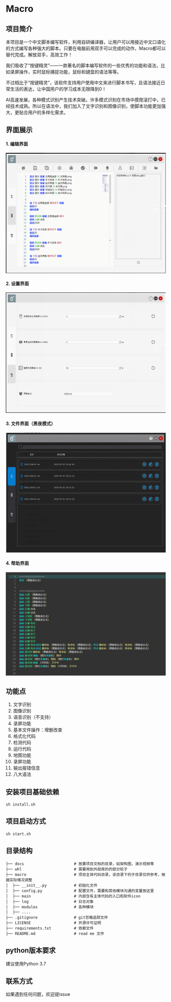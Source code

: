 # Macro
## 项目简介

​	本项目是一个中文脚本编写软件，利用自研编译器，让用户可以用接近中文口语化的方式编写各种强大的脚本。只要在电脑前用双手可以完成的动作，Macro都可以替代完成。解放双手，高效工作！

​	我们吸收了“按键精灵”——一款著名的脚本编写软件的一些优秀的功能和语法，比如录屏操作，实时鼠标捕捉功能，鼠标和键盘的语法等等。

​	不过相比于“按键精灵”，该软件支持用户使用中文来进行脚本书写，且语法接近日常生活的表达，让中国用户的学习成本无限降到0！

​	AI高速发展，各种模式识别产生技术突破。许多模式识别在市场中摸爬滚打中，已经技术成熟。所以在语法中，我们加入了文字识别和图像识别，使脚本功能更加强大，更贴合用户的多样化需求。

## 界面展示

#### 1. 编辑界面

![编辑界面](https://github.com/Mister-TT/Macro/blob/main/picture/editor.png)

#### 2. 设置界面

![设置界面](https://github.com/Mister-TT/Macro/blob/main/picture/setting.png)

#### 3. 文件界面（黑夜模式）

![文件界面](https://github.com/Mister-TT/Macro/blob/main/picture/file.png)

#### 4. 帮助界面

![帮助界面](https://github.com/Mister-TT/Macro/blob/main/picture/help.png)



## 功能点

1. 文字识别
2. 图像识别
3. 语音识别（不支持）
4. 录屏功能
5. 基本文件操作：增删改查
6. 格式化代码
7. 检测代码
8. 运行代码
9. 地图功能
10. 录屏功能
11. 输出报错信息
12. 八大语法

## 安装项目基础依赖

```
sh install.sh
```

## 项目启动方式

~~~shell
sh start.sh
~~~

## 目录结构
```
├── docs                      # 放置项目文档的目录，如架构图，演示视频等
├── whl                       # 需要用到外部库的的部分轮子
├── macro                     # 项目主体代码目录，该目录下的子目录仅供参考，根据实际情况调整
│  ├── __init__.py            # 初始化文件
│  ├── config.py              # 配置文件，需要和其他模块沟通的变量放这里
│  ├── main                   # 内部含有主体代码的入口和软件icon
│  ├── log                    # 日志对象
│  ├── modules                # 各种模块
│  ├── ....                   
├── .gitignore                # git忽略追踪文件
├── LICENSE                   # 开源许可证明
├── requirements.txt          # 依赖文件
├── README.md                 # read me 文件
```
## python版本要求
建议使用Python 3.7

## 联系方式

如果遇到任何问题，欢迎提issue